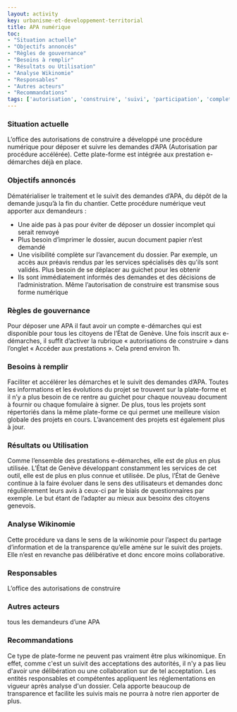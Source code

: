 ```yaml
---
layout: activity
key: urbanisme-et-developpement-territorial
title: APA numérique
toc:
- "Situation actuelle"
- "Objectifs annoncés"
- "Règles de gouvernance"
- "Besoins à remplir"
- "Résultats ou Utilisation"
- "Analyse Wikinomie"
- "Responsables"
- "Autres acteurs"
- "Recommandations"
tags: ['autorisation', 'construire', 'suivi', 'participation', 'complete']
---
```


### Situation actuelle

L’office des autorisations de construire a développé une procédure numérique pour déposer et suivre les demandes d’APA (Autorisation par procédure accélérée). Cette plate-forme est intégrée aux prestation e-démarches déjà en place. 


### Objectifs annoncés

Dématérialiser le traitement et le suivit des demandes d’APA, du dépôt de la demande jusqu’à la fin du chantier. Cette procédure numérique veut apporter aux demandeurs :

* 	Une aide pas à pas pour éviter de déposer un dossier incomplet qui serait renvoyé
* 	Plus besoin d’imprimer le dossier, aucun document papier n’est demandé
* 	Une visibilité complète sur l’avancement du dossier. Par exemple, un accès aux préavis rendus par les services spécialisés dès qu'ils sont validés. Plus besoin de se déplacer au guichet pour les obtenir
* 	Ils sont immédiatement informés des demandes et des décisions de l’administration. Même l’autorisation de construire est transmise sous forme numérique


### Règles de gouvernance

Pour déposer une APA il faut avoir un compte e-démarches qui est disponible pour tous les citoyens de l’État de Genève. Une fois inscrit aux e-démarches, il suffit d’activer la rubrique « autorisations de construire » dans l’onglet « Accéder aux prestations ». Cela prend environ 1h.


### Besoins à remplir

Faciliter et accélérer les démarches et le suivit des demandes d’APA. Toutes les informations et les évolutions du projet se trouvent sur la plate-forme et il n’y a plus besoin de ce rentre au guichet pour chaque nouveau document à fournir ou chaque fomulaire à signer.
De plus, tous les projets sont répertoriés dans la même plate-forme ce qui permet une meilleure vision globale des projets en cours. L’avancement des projets est également plus à jour.


### Résultats ou Utilisation

Comme l’ensemble des prestations e-démarches, elle est de plus en plus utilisée. L’État de Genève développant constamment les services de cet outil, elle est de plus en plus connue et utilisée. De plus, l’État de Genève continue à la faire évoluer dans le sens des utilisateurs et demandes donc régulièrement leurs avis à ceux-ci par le biais de questionnaires par exemple. Le but étant de l’adapter au mieux aux besoinx des citoyens genevois.


### Analyse Wikinomie

Cette procédure va dans le sens de la wikinomie pour l’aspect du partage d’information et de la transparence qu’elle amène sur le suivit des projets. Elle n’est en revanche pas délibérative et donc encore moins collaborative. 


### Responsables

L’office des autorisations de construire


### Autres acteurs

tous les demandeurs d’une APA


### Recommandations

Ce type de plate-forme ne peuvent pas vraiment être plus wikinomique. En effet, comme c'est un suivit des acceptations des autorités, il n'y a pas lieu d'avoir une délibération ou une collaboration sur de tel acceptation. Les entités responsables et compétentes appliquent les réglementations en vigueur après analyse d'un dossier. Cela apporte beaucoup de transparence et facilite les suivis mais ne pourra à notre rien apporter de plus. 